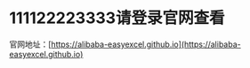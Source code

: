 # 111122223333请登录官网查看
官网地址：[https://alibaba-easyexcel.github.io](https://alibaba-easyexcel.github.io)